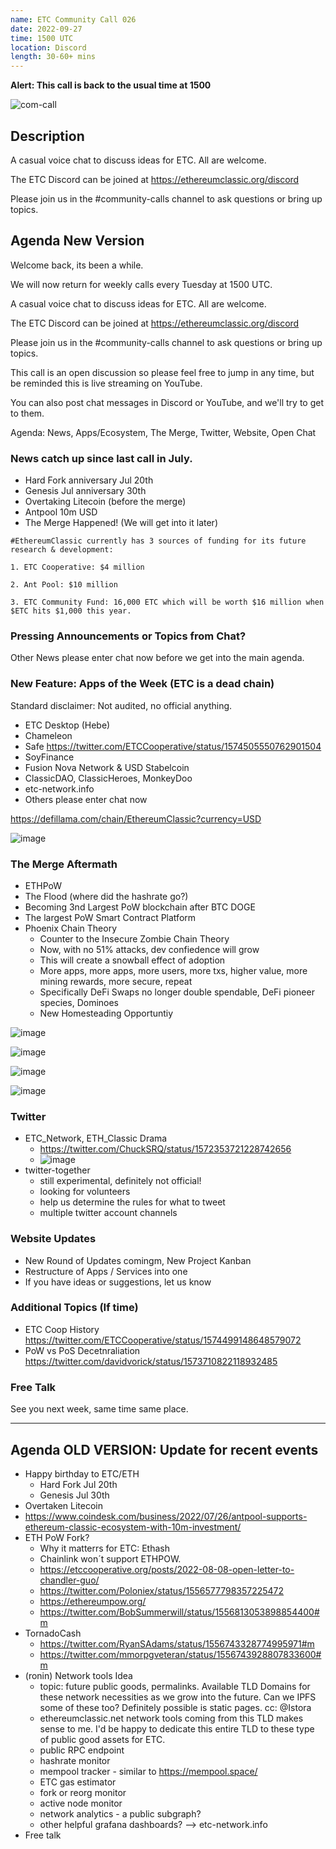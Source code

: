 ```yaml
---
name: ETC Community Call 026
date: 2022-09-27
time: 1500 UTC
location: Discord
length: 30-60+ mins
---
```


**Alert: This call is back to the usual time at 1500**

![com-call](https://user-images.githubusercontent.com/82910708/191567974-09285941-42b1-4c99-85f2-14e17f9ed636.png)

## Description

A casual voice chat to discuss ideas for ETC. All are welcome.

The ETC Discord can be joined at https://ethereumclassic.org/discord

Please join us in the #community-calls channel to ask questions or bring up topics.

## Agenda New Version

Welcome back, its been a while.

We will now return for weekly calls every Tuesday at 1500 UTC.

A casual voice chat to discuss ideas for ETC. All are welcome.

The ETC Discord can be joined at https://ethereumclassic.org/discord

Please join us in the #community-calls channel to ask questions or bring up topics.

This call is an open discussion so please feel free to jump in any time, but be reminded this is live streaming on YouTube.

You can also post chat messages in Discord or YouTube, and we'll try to get to them.

Agenda: News, Apps/Ecosystem, The Merge, Twitter, Website, Open Chat

### News catch up since last call in July.

- Hard Fork anniversary Jul 20th
- Genesis Jul anniversary 30th
- Overtaking Litecoin (before the merge)
- Antpool 10m USD
- The Merge Happened! (We will get into it later)

```
#EthereumClassic currently has 3 sources of funding for its future research & development:

1. ETC Cooperative: $4 million

2. Ant Pool: $10 million

3. ETC Community Fund: 16,000 ETC which will be worth $16 million when $ETC hits $1,000 this year.
```

### Pressing Announcements or Topics from Chat?

Other News please enter chat now before we get into the main agenda.

### New Feature: Apps of the Week (ETC is a dead chain)

Standard disclaimer: Not audited, no official anything.

- ETC Desktop (Hebe)
- Chameleon
- Safe https://twitter.com/ETCCooperative/status/1574505550762901504
- SoyFinance
- Fusion Nova Network & USD Stabelcoin
- ClassicDAO, ClassicHeroes, MonkeyDoo
- etc-network.info
- Others please enter chat now

https://defillama.com/chain/EthereumClassic?currency=USD

![image](https://user-images.githubusercontent.com/1696942/192558573-01a99d34-6c28-405d-9314-9c62d6158d3a.png)

### The Merge Aftermath

- ETHPoW
- The Flood (where did the hashrate go?)
- Becoming 3nd Largest PoW blockchain after BTC DOGE
- The largest PoW Smart Contract Platform
- Phoenix Chain Theory 
  - Counter to the Insecure Zombie Chain Theory
  - Now, with no 51% attacks, dev confiedence will grow
  - This will create a snowball effect of adoption
  - More apps, more apps, more users, more txs, higher value, more mining rewards, more secure, repeat
  - Specifically DeFi Swaps no longer double spendable, DeFi pioneer species, Dominoes
  - New Homesteading Opportuntiy

![image](https://user-images.githubusercontent.com/1696942/192557106-099d7fb0-5946-4f78-9706-a2477c3e2882.png)

![image](https://user-images.githubusercontent.com/1696942/192557168-d9e4f995-8055-4cb1-abab-49e6f0eaa89a.png)

![image](https://user-images.githubusercontent.com/1696942/192557231-f8dcaa9e-5031-4dc2-9a23-5febc67355e5.png)

![image](https://user-images.githubusercontent.com/1696942/192557278-d0c25649-67d8-496f-9ddc-263f3f1bfb4a.png)

### Twitter 

- ETC_Network, ETH_Classic Drama
  - https://twitter.com/ChuckSRQ/status/1572353721228742656
  - ![image](https://user-images.githubusercontent.com/1696942/192558427-2b06b2d5-2960-4e27-9272-663e3499444d.png)
- twitter-together
  - still experimental, definitely not official!
  - looking for volunteers
  - help us determine the rules for what to tweet
  - multiple twitter account channels

### Website Updates

- New Round of Updates comingm, New Project Kanban
- Restructure of Apps / Services into one
- If you have ideas or suggestions, let us know

### Additional Topics (If time)

- ETC Coop History https://twitter.com/ETCCooperative/status/1574499148648579072
- PoW vs PoS Decetnraliation https://twitter.com/davidvorick/status/1573710822118932485

### Free Talk

See you next week, same time same place.

---


## Agenda OLD VERSION: Update for recent events

- Happy birthday to ETC/ETH
  - Hard Fork Jul 20th
  - Genesis Jul 30th
- Overtaken Litecoin 
- https://www.coindesk.com/business/2022/07/26/antpool-supports-ethereum-classic-ecosystem-with-10m-investment/
- ETH PoW Fork? 
  - Why it matterrs for ETC: Ethash
  - Chainlink won´t support ETHPOW.
  - https://etccooperative.org/posts/2022-08-08-open-letter-to-chandler-guo/
  - https://twitter.com/Poloniex/status/1556577798357225472
  - https://ethereumpow.org/
  - https://twitter.com/BobSummerwill/status/1556813053898854400#m
- TornadoCash
  - https://twitter.com/RyanSAdams/status/1556743328774995971#m
  - https://twitter.com/mmorpgveteran/status/1556743928807833600#m 
- (ronin) Network tools Idea
  - topic: future public goods, permalinks. Available TLD Domains for these network necessities as we grow into the future. Can we IPFS some of these too? Definitely possible is static pages. cc: @Istora 
  - ethereumclassic.net network tools coming from this TLD makes sense to me. I'd be happy to dedicate this entire TLD to these type of public good assets for ETC.
  - public RPC endpoint
  - hashrate monitor
  - mempool tracker - similar to https://mempool.space/
  - ETC gas estimator 
  - fork or reorg monitor
  - active node monitor
  - network analytics - a public subgraph?
  - other helpful grafana dashboards? --> etc-network.info 
- Free talk
